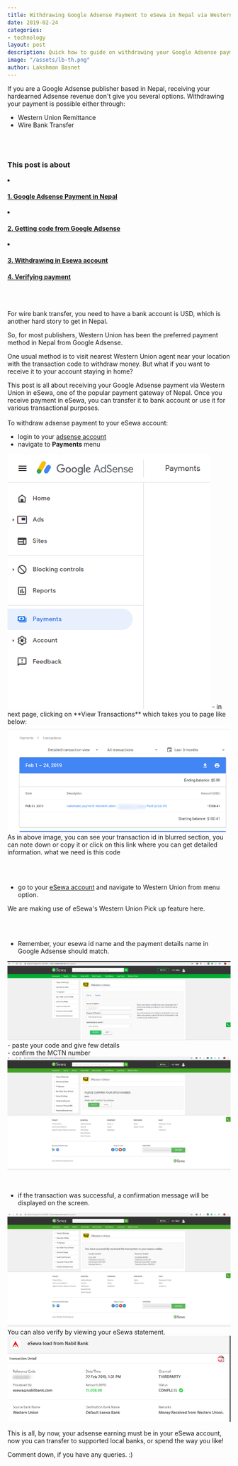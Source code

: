 ```yaml
---
title: Withdrawing Google Adsense Payment to eSewa in Nepal via Western Union
date: 2019-02-24
categories:
- technology
layout: post
description: Quick how to guide on withdrawing your Google Adsense payment via Western Union remittance payment in Nepal.
image: "/assets/lb-th.png"
author: Lakshman Basnet
---
```

<a name="google-adsense-nepal"></a>
If you are a Google Adsense publisher based in Nepal, receiving your hardearned Adsense revenue don't give you several options. Withdrawing your payment is possible either through:


- Western Union Remittance
- Wire Bank Transfer
<br>
<br>

<div class="row">
<div class="col-md-6 sm-5 xs-5 tableofcontent">
	<h3 class="rhre">This post is about</h3>
	<li class="hre"><a href="#google-adsense-nepal"><h4>1. Google Adsense Payment in Nepal</h4></a></li>
	<li class="hre"><a href="#adsense-code"><h4>2. Getting code from Google Adsense</h4></a></li>
	<li class="hre"><a href="#adsense-esewa-payment"><h4>3. Withdrawing in Esewa account</h4></a></li>
	<a href="#adsense-payment-verification"><h4>4. Verifying payment</h4></a>


</div>

</div>
<a name="bank-draft"></a>
<br><br>

For wire bank transfer, you need to have a bank account is USD, which is another hard story to get in Nepal.

So, for most publishers, Western Union has been the preferred payment method in Nepal from Google Adsense.

One usual method is to visit nearest Western Union agent near your location with the transaction code to withdraw money. But what if you want to receive it to your account staying in home?

This post is all about receiving your Google Adsense payment via Western Union in eSewa, one of the popular payment gateway of Nepal. Once you receive payment in eSewa, you can transfer it to bank account or use it for various transactional purposes.
<a name="adsense-code"></a>
<br><br>
To withdraw adsense payment to your eSewa account:

- login to your [adsense account](https://www.google.com/adsense/)
- navigate to **Payments** menu
<img src="/assets/google-adsense1.PNG" alt="Google Adsense Payment Nepal western union esewa">
- in next page, clicking on **View Transactions** which takes you to page like below:
<img src="/assets/google-adsense2.PNG" alt="Google Adsense Payment Nepal western union esewa">
As in above image, you can see your transaction id in blurred section, you can note down or copy it or click on this link where you can get detailed information. what we need is this code

<a name="adsense-esewa-payment"></a>
<br><br>
- go to your [eSewa account](http://esewa.com.np) and navigate to Western Union from menu option.

We are making use of eSewa's Western Union Pick up feature here.

<br><br>

- Remember, your esewa id name and the payment details name in Google Adsense should match. 

<img src="/assets/google-adsense3.PNG" alt="Google Adsense Payment Nepal western union esewa">
<br>
- paste your code and give few details
<br>
- confirm the MCTN number
<img src="/assets/google-adsense4.PNG" alt="Google Adsense Payment Nepal western union esewa">

<a name="adsense-payment-verification"></a>
<br>

- if the transaction was successful, a confirmation message will be displayed on the screen.

<img src="/assets/google-adsense5.PNG" alt="Google Adsense Payment Nepal western union esewa">
<br>
You can also verify by viewing your eSewa statement.

<img src="/assets/google-adsense6.PNG" alt="Google Adsense Payment Nepal western union esewa">
<br>

This is all, by now, your adsense earning must be in your eSewa account, now you can transfer to supported local banks, or spend the way you like!

Comment down, if you have any queries. :)